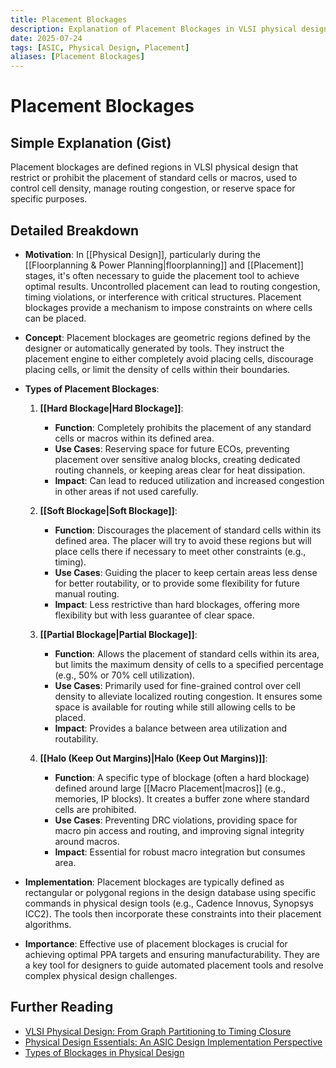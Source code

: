 ```yaml
---
title: Placement Blockages
description: Explanation of Placement Blockages in VLSI physical design.
date: 2025-07-24
tags: [ASIC, Physical Design, Placement]
aliases: [Placement Blockages]
---
```


# Placement Blockages

## Simple Explanation (Gist)
Placement blockages are defined regions in VLSI physical design that restrict or prohibit the placement of standard cells or macros, used to control cell density, manage routing congestion, or reserve space for specific purposes.

## Detailed Breakdown

*   **Motivation**: In [[Physical Design]], particularly during the [[Floorplanning & Power Planning|floorplanning]] and [[Placement]] stages, it's often necessary to guide the placement tool to achieve optimal results. Uncontrolled placement can lead to routing congestion, timing violations, or interference with critical structures. Placement blockages provide a mechanism to impose constraints on where cells can be placed.

*   **Concept**: Placement blockages are geometric regions defined by the designer or automatically generated by tools. They instruct the placement engine to either completely avoid placing cells, discourage placing cells, or limit the density of cells within their boundaries.

*   **Types of Placement Blockages**:
    1.  **[[Hard Blockage|Hard Blockage]]**: 
        *   **Function**: Completely prohibits the placement of any standard cells or macros within its defined area.
        *   **Use Cases**: Reserving space for future ECOs, preventing placement over sensitive analog blocks, creating dedicated routing channels, or keeping areas clear for heat dissipation.
        *   **Impact**: Can lead to reduced utilization and increased congestion in other areas if not used carefully.

    2.  **[[Soft Blockage|Soft Blockage]]**: 
        *   **Function**: Discourages the placement of standard cells within its defined area. The placer will try to avoid these regions but will place cells there if necessary to meet other constraints (e.g., timing).
        *   **Use Cases**: Guiding the placer to keep certain areas less dense for better routability, or to provide some flexibility for future manual routing.
        *   **Impact**: Less restrictive than hard blockages, offering more flexibility but with less guarantee of clear space.

    3.  **[[Partial Blockage|Partial Blockage]]**: 
        *   **Function**: Allows the placement of standard cells within its area, but limits the maximum density of cells to a specified percentage (e.g., 50% or 70% cell utilization).
        *   **Use Cases**: Primarily used for fine-grained control over cell density to alleviate localized routing congestion. It ensures some space is available for routing while still allowing cells to be placed.
        *   **Impact**: Provides a balance between area utilization and routability.

    4.  **[[Halo (Keep Out Margins)|Halo (Keep Out Margins)]]**: 
        *   **Function**: A specific type of blockage (often a hard blockage) defined around large [[Macro Placement|macros]] (e.g., memories, IP blocks). It creates a buffer zone where standard cells are prohibited.
        *   **Use Cases**: Preventing DRC violations, providing space for macro pin access and routing, and improving signal integrity around macros.
        *   **Impact**: Essential for robust macro integration but consumes area.

*   **Implementation**: Placement blockages are typically defined as rectangular or polygonal regions in the design database using specific commands in physical design tools (e.g., Cadence Innovus, Synopsys ICC2). The tools then incorporate these constraints into their placement algorithms.

*   **Importance**: Effective use of placement blockages is crucial for achieving optimal PPA targets and ensuring manufacturability. They are a key tool for designers to guide automated placement tools and resolve complex physical design challenges.

## Further Reading

*   [VLSI Physical Design: From Graph Partitioning to Timing Closure](https://www.amazon.com/VLSI-Physical-Design-Partitioning-Timing/dp/0471721426)
*   [Physical Design Essentials: An ASIC Design Implementation Perspective](https://www.amazon.com/Physical-Design-Essentials-Implementation-Perspective/dp/0387713424)
*   [Types of Blockages in Physical Design](https://www.vlsi-expert.com/2018/01/types-of-blockages-in-physical-design.html)